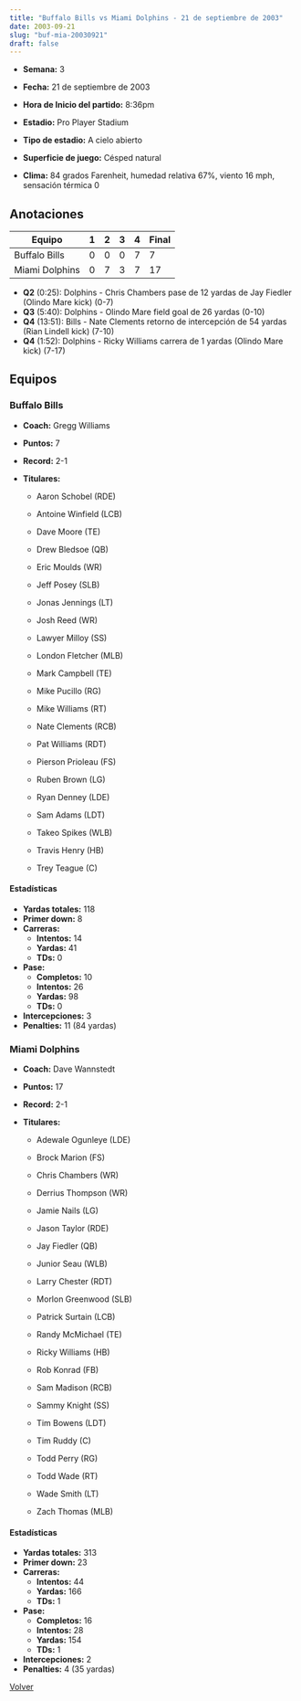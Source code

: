 ```yaml
---
title: "Buffalo Bills vs Miami Dolphins - 21 de septiembre de 2003"
date: 2003-09-21
slug: "buf-mia-20030921"
draft: false
---
```


* **Semana:** 3
* **Fecha:** 21 de septiembre de 2003

* **Hora de Inicio del partido:** 8:36pm
* **Estadio:** Pro Player Stadium
* **Tipo de estadio:** A cielo abierto
* **Superficie de juego:** Césped natural
* **Clima:** 84 grados Farenheit, humedad relativa 67%, viento 16 mph, sensación térmica 0





## Anotaciones
| Equipo | 1 | 2 | 3 | 4 | Final |
|--------|---|---|---|---|-------|
| Buffalo Bills  | 0 | 0 | 0 | 7  | 7 |
| Miami Dolphins  | 0 | 7 | 3 | 7  | 17 |
* **Q2** (0:25): Dolphins - Chris Chambers pase de 12 yardas de Jay Fiedler (Olindo Mare kick) (0-7)
* **Q3** (5:40): Dolphins - Olindo Mare field goal de 26 yardas (0-10)
* **Q4** (13:51): Bills - Nate Clements retorno de intercepción de 54 yardas (Rian Lindell kick) (7-10)
* **Q4** (1:52): Dolphins - Ricky Williams carrera de 1 yardas (Olindo Mare kick) (7-17)


## Equipos


### Buffalo Bills
* **Coach:** Gregg Williams
* **Puntos:** 7
* **Record:** 2-1
* **Titulares:** 

  * Aaron Schobel (RDE) 

  * Antoine Winfield (LCB) 

  * Dave Moore (TE) 

  * Drew Bledsoe (QB) 

  * Eric Moulds (WR) 

  * Jeff Posey (SLB) 

  * Jonas Jennings (LT) 

  * Josh Reed (WR) 

  * Lawyer Milloy (SS) 

  * London Fletcher (MLB) 

  * Mark Campbell (TE) 

  * Mike Pucillo (RG) 

  * Mike Williams (RT) 

  * Nate Clements (RCB) 

  * Pat Williams (RDT) 

  * Pierson Prioleau (FS) 

  * Ruben Brown (LG) 

  * Ryan Denney (LDE) 

  * Sam Adams (LDT) 

  * Takeo Spikes (WLB) 

  * Travis Henry (HB) 

  * Trey Teague (C) 

#### Estadísticas
* **Yardas totales:** 118
* **Primer down:** 8
* **Carreras:**
  * **Intentos:** 14
  * **Yardas:** 41
  * **TDs:** 0
* **Pase:**
  * **Completos:** 10
  * **Intentos:** 26
  * **Yardas:** 98
  * **TDs:** 0
* **Intercepciones:** 3
* **Penalties:** 11 (84 yardas)

### Miami Dolphins
* **Coach:** Dave Wannstedt
* **Puntos:** 17
* **Record:** 2-1
* **Titulares:** 

  * Adewale Ogunleye (LDE) 

  * Brock Marion (FS) 

  * Chris Chambers (WR) 

  * Derrius Thompson (WR) 

  * Jamie Nails (LG) 

  * Jason Taylor (RDE) 

  * Jay Fiedler (QB) 

  * Junior Seau (WLB) 

  * Larry Chester (RDT) 

  * Morlon Greenwood (SLB) 

  * Patrick Surtain (LCB) 

  * Randy McMichael (TE) 

  * Ricky Williams (HB) 

  * Rob Konrad (FB) 

  * Sam Madison (RCB) 

  * Sammy Knight (SS) 

  * Tim Bowens (LDT) 

  * Tim Ruddy (C) 

  * Todd Perry (RG) 

  * Todd Wade (RT) 

  * Wade Smith (LT) 

  * Zach Thomas (MLB) 

#### Estadísticas
* **Yardas totales:** 313
* **Primer down:** 23
* **Carreras:**
  * **Intentos:** 44
  * **Yardas:** 166
  * **TDs:** 1
* **Pase:**
  * **Completos:** 16
  * **Intentos:** 28
  * **Yardas:** 154
  * **TDs:** 1
* **Intercepciones:** 2
* **Penalties:** 4 (35 yardas)


[Volver](/historia/2003)
